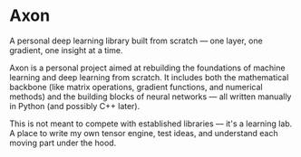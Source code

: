 # Axon
A personal deep learning library built from scratch — one layer, one gradient, one insight at a time.

Axon is a personal project aimed at rebuilding the foundations of machine learning and deep learning from scratch. It includes both the mathematical backbone (like matrix operations, gradient functions, and numerical methods) and the building blocks of neural networks — all written manually in Python (and possibly C++ later).

This is not meant to compete with established libraries — it's a learning lab.
A place to write my own tensor engine, test ideas, and understand each moving part under the hood.

